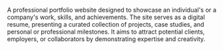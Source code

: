 A professional portfolio website designed to showcase an individual's or a company's work, skills, and achievements. The site serves as a digital resume, presenting a curated collection of projects, case studies, and personal or professional milestones. It aims to attract potential clients, employers, or collaborators by demonstrating expertise and creativity.
